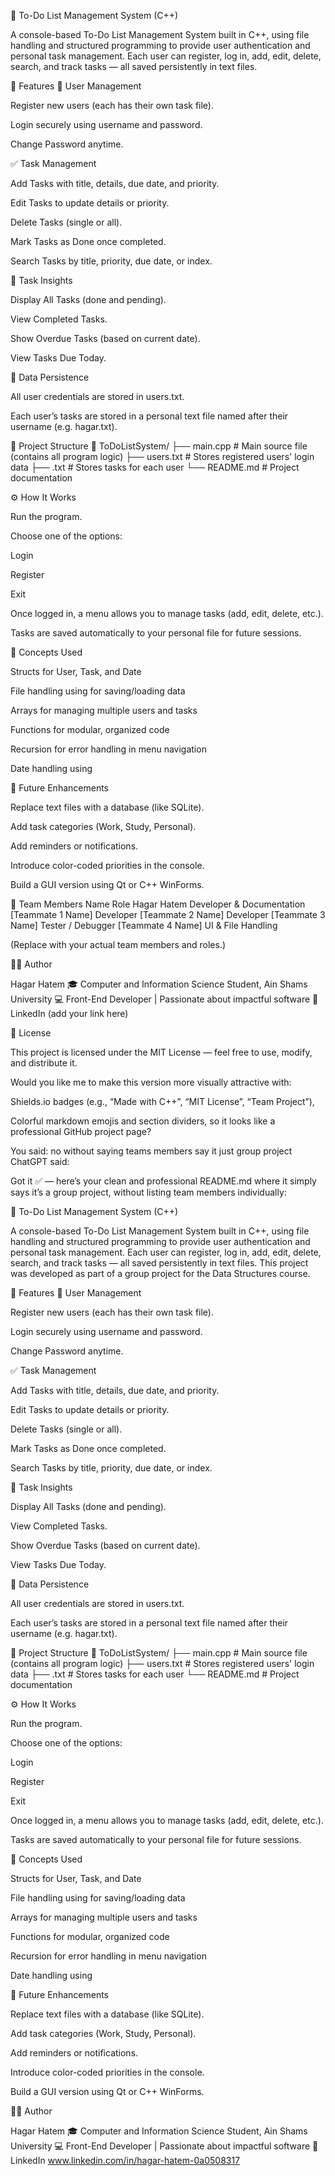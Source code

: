 📝 To-Do List Management System (C++)

A console-based To-Do List Management System built in C++, using file handling and structured programming to provide user authentication and personal task management.
Each user can register, log in, add, edit, delete, search, and track tasks — all saved persistently in text files.

🚀 Features
👤 User Management

Register new users (each has their own task file).

Login securely using username and password.

Change Password anytime.

✅ Task Management

Add Tasks with title, details, due date, and priority.

Edit Tasks to update details or priority.

Delete Tasks (single or all).

Mark Tasks as Done once completed.

Search Tasks by title, priority, due date, or index.

📅 Task Insights

Display All Tasks (done and pending).

View Completed Tasks.

Show Overdue Tasks (based on current date).

View Tasks Due Today.

💾 Data Persistence

All user credentials are stored in users.txt.

Each user’s tasks are stored in a personal text file named after their username (e.g. hagar.txt).

🧱 Project Structure
📂 ToDoListSystem/
├── main.cpp              # Main source file (contains all program logic)
├── users.txt             # Stores registered users' login data
├── <username>.txt        # Stores tasks for each user
└── README.md             # Project documentation

⚙️ How It Works

Run the program.

Choose one of the options:

Login

Register

Exit

Once logged in, a menu allows you to manage tasks (add, edit, delete, etc.).

Tasks are saved automatically to your personal file for future sessions.

🧠 Concepts Used

Structs for User, Task, and Date

File handling using <fstream> for saving/loading data

Arrays for managing multiple users and tasks

Functions for modular, organized code

Recursion for error handling in menu navigation

Date handling using <ctime>

🧩 Future Enhancements

 Replace text files with a database (like SQLite).

 Add task categories (Work, Study, Personal).

 Add reminders or notifications.

 Introduce color-coded priorities in the console.

 Build a GUI version using Qt or C++ WinForms.

👥 Team Members
Name	Role
Hagar Hatem	Developer & Documentation
[Teammate 1 Name]	Developer
[Teammate 2 Name]	Developer
[Teammate 3 Name]	Tester / Debugger
[Teammate 4 Name]	UI & File Handling

(Replace with your actual team members and roles.)

🧑‍💻 Author

Hagar Hatem
🎓 Computer and Information Science Student, Ain Shams University
💻 Front-End Developer | Passionate about impactful software
📧 LinkedIn
 (add your link here)

📜 License

This project is licensed under the MIT License — feel free to use, modify, and distribute it.

Would you like me to make this version more visually attractive with:

Shields.io badges (e.g., “Made with C++”, “MIT License”, “Team Project”),

Colorful markdown emojis and section dividers,
so it looks like a professional GitHub project page?

You said:
no without saying teams members say it just group project
ChatGPT said:

Got it ✅ — here’s your clean and professional README.md where it simply says it’s a group project, without listing team members individually:

📝 To-Do List Management System (C++)

A console-based To-Do List Management System built in C++, using file handling and structured programming to provide user authentication and personal task management.
Each user can register, log in, add, edit, delete, search, and track tasks — all saved persistently in text files.
This project was developed as part of a group project for the Data Structures course.

🚀 Features
👤 User Management

Register new users (each has their own task file).

Login securely using username and password.

Change Password anytime.

✅ Task Management

Add Tasks with title, details, due date, and priority.

Edit Tasks to update details or priority.

Delete Tasks (single or all).

Mark Tasks as Done once completed.

Search Tasks by title, priority, due date, or index.

📅 Task Insights

Display All Tasks (done and pending).

View Completed Tasks.

Show Overdue Tasks (based on current date).

View Tasks Due Today.

💾 Data Persistence

All user credentials are stored in users.txt.

Each user’s tasks are stored in a personal text file named after their username (e.g. hagar.txt).

🧱 Project Structure
📂 ToDoListSystem/
├── main.cpp              # Main source file (contains all program logic)
├── users.txt             # Stores registered users' login data
├── <username>.txt        # Stores tasks for each user
└── README.md             # Project documentation

⚙️ How It Works

Run the program.

Choose one of the options:

Login

Register

Exit

Once logged in, a menu allows you to manage tasks (add, edit, delete, etc.).

Tasks are saved automatically to your personal file for future sessions.

🧠 Concepts Used

Structs for User, Task, and Date

File handling using <fstream> for saving/loading data

Arrays for managing multiple users and tasks

Functions for modular, organized code

Recursion for error handling in menu navigation

Date handling using <ctime>

🧩 Future Enhancements

 Replace text files with a database (like SQLite).

 Add task categories (Work, Study, Personal).

 Add reminders or notifications.

 Introduce color-coded priorities in the console.

 Build a GUI version using Qt or C++ WinForms.

🧑‍💻 Author

Hagar Hatem
🎓 Computer and Information Science Student, Ain Shams University
💻 Front-End Developer | Passionate about impactful software
📧 LinkedIn www.linkedin.com/in/hagar-hatem-0a0508317
